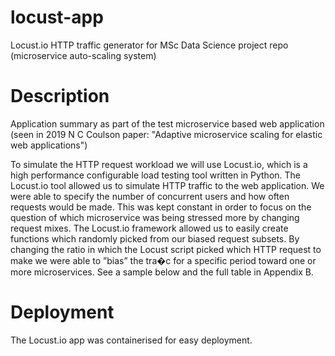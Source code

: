 # locust-app
Locust.io HTTP traffic generator for MSc Data Science project repo (microservice auto-scaling system)

# Description
Application summary as part of the test microservice based web application (seen in 2019 N C Coulson paper: "Adaptive microservice scaling for elastic web applications")

To simulate the HTTP request workload we will use Locust.io, which is a high performance configurable load testing tool written in Python.
The Locust.io tool allowed us to simulate HTTP traffic to the web application. We were able to specify the number of concurrent users and how often requests would be made. This was kept constant in order to focus on the question of which microservice was being stressed more by changing request mixes.
The Locust.io framework allowed us to easily create functions which randomly picked from our biased request subsets. By changing the ratio in which the Locust script picked which HTTP request to make we were able to ”bias” the tra�c for a specific period toward one or more microservices. See a sample below and the full table in Appendix B.

# Deployment
The Locust.io app was containerised for easy deployment.
